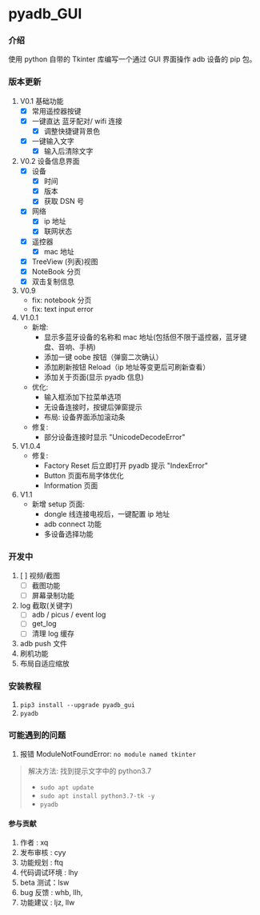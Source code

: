 # pyadb_GUI

### 介绍
使用 python 自带的 Tkinter 库编写一个通过 GUI 界面操作 adb 设备的 pip 包。


### 版本更新

1. V0.1 基础功能
   - [x] 常用遥控器按键
   - [x] 一键直达 蓝牙配对/ wifi 连接
     - [x] 调整快捷键背景色
   - [x] 一键输入文字
     - [x] 输入后清除文字
2. V0.2 设备信息界面
   - [x] 设备
     - [x] 时间
     - [x] 版本
     - [x] 获取 DSN 号
   - [x] 网络
     - [x] ip 地址
     - [x] 联网状态
   - [x] 遥控器
     - [x] mac 地址
   - [x] TreeView (列表)视图
   - [x] NoteBook 分页
   - [x] 双击复制信息
3. V0.9
   - fix: notebook 分页
   - fix: text input error
4. V1.0.1
   - 新增: 
      + 显示多蓝牙设备的名称和 mac 地址(包括但不限于遥控器，蓝牙键盘、音响、手柄)
      + 添加一键 oobe 按钮（弹窗二次确认）
      + 添加刷新按钮 Reload（ip 地址等变更后可刷新查看）
      + 添加关于页面(显示 pyadb 信息)
   - 优化: 
      + 输入框添加下拉菜单选项
      + 无设备连接时，按键后弹窗提示
      + 布局: 设备界面添加滚动条
   - 修复: 
      + 部分设备连接时显示 "UnicodeDecodeError"
5. V1.0.4
   - 修复: 
      + Factory Reset 后立即打开 pyadb 提示 "IndexError"
      + Button 页面布局字体优化
      + Information 页面
6. V1.1
   - 新增 setup 页面: 
      + dongle 线连接电视后，一键配置 ip 地址
      + adb connect 功能
      + 多设备选择功能


### 开发中

1. [ ] 视频/截图
   - [ ] 截图功能
   - [ ] 屏幕录制功能
2. log 截取(关键字)
   - [ ] adb / picus / event log
   - [ ] get_log
   - [ ] 清理 log 缓存
3. adb push 文件
4. 刷机功能
5. 布局自适应缩放 


### 安装教程

1.  `pip3 install --upgrade pyadb_gui`
2.  `pyadb`


### 可能遇到的问题

1. 报错 ModuleNotFoundError: `no module named tkinter`
> 解决方法: 找到提示文字中的 python3.7
>   - `sudo apt update`
>   - `sudo apt install python3.7-tk -y`
>   - `pyadb`


#### 参与贡献

1. 作者 : xq
2. 发布审核 : cyy
3. 功能规划 : ftq
4. 代码调试环境 : lhy
5. beta 测试：lsw
6. bug 反馈 : whb, llh,
7. 功能建议 : ljz, llw

